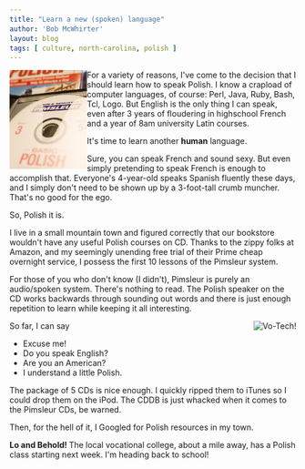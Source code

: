 ```yaml
---
title: "Learn a new (spoken) language"
author: 'Bob McWhirter'
layout: blog
tags: [ culture, north-carolina, polish ]
---
```

<a title="polish.png" class="imagelink" href="http://www.fnokd.com/wp-content/uploads/2007/01/polish.png">
  <img width="136" height="174" align="left" alt="Pimsleur Polish" id="image128" title="Pimsleur Polish" src="/blog/assets/polish.png"/>
</a>For a variety of reasons, I've come to the decision that I should learn how to speak Polish.  I know a crapload of computer languages, of course: Perl, Java, Ruby, Bash, Tcl, Logo.  But English is the only thing I can speak, even after 3 years of floudering in highschool French and a year of 8am university Latin courses.

It's time to learn another <strong>human</strong> language.

Sure, you can speak French and sound sexy.  But even simply pretending to speak French is enough to accomplish that.  Everyone's 4-year-old speaks Spanish fluently these days, and I simply don't need to be shown up by a 3-foot-tall crumb muncher.  That's no good for the ego.

So, Polish it is.

I live in a small mountain town and figured correctly that our bookstore wouldn't have any useful Polish courses on CD.  Thanks to the zippy folks at Amazon, and my seemingly unending free trial of their Prime cheap overnight service, I possess the first 10 lessons of the Pimsleur system.

For those of you who don't know (I didn't), Pimsleur is purely an audio/spoken system.  There's nothing to read.  The Polish speaker on the CD works backwards through sounding out words and there is just enough repetition to learn while keeping it all interesting.

<img align="right" title="Vo-Tech!" id="image129" alt="Vo-Tech!" src="/blog/assets/Picture%205.png"/>So far, I can say
<ul>
	<li>Excuse me!</li>
	<li>Do you speak English?</li>
	<li>Are you an American?</li>
	<li>I understand a little Polish.</li>
</ul>
The package of 5 CDs is nice enough.  I quickly ripped them to iTunes so I could drop them on the iPod.  The CDDB is just whacked when it comes to the Pimsleur CDs, be warned.

Then, for the hell of it, I Googled for Polish resources in my town.

<strong>Lo and Behold!  </strong>The local vocational college, about a mile away, has a Polish class starting next week.  I'm heading back to school!
